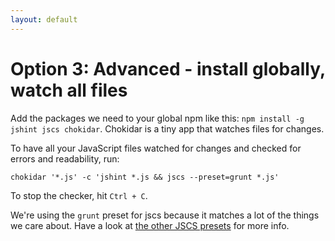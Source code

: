 ```yaml
---
layout: default
---
```


# Option 3: Advanced - install globally, watch all files

Add the packages we need to your global npm like this:  `npm install -g jshint jscs chokidar`. Chokidar is a tiny app that watches files for changes.

To have all your JavaScript files watched for changes and checked for errors and readability, run:

```
chokidar '*.js' -c 'jshint *.js && jscs --preset=grunt *.js'
```

To stop the checker, hit `Ctrl + C`.

We're using the `grunt` preset for jscs because it matches a lot of the things we care about. Have a look at [the other JSCS presets](http://jscs.info/overview#presets) for more info.
